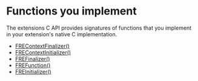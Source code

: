 # Functions you implement

The extensions C API provides signatures of functions that you implement in your
extension's native C implementation.

- [FREContextFinalizer()](./frecontextfinalizer.md)
- [FREContextInitializer()](./frecontextinitializer.md)
- [FREFinalizer()](./frefinalizer.md)
- [FREFunction()](./frefunction.md)
- [FREInitializer()](./freinitializer.md)
